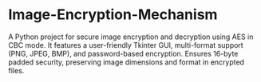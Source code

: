 # Image-Encryption-Mechanism
A Python project for secure image encryption and decryption using AES in CBC mode. It features a user-friendly Tkinter GUI, multi-format support (PNG, JPEG, BMP), and password-based encryption. Ensures 16-byte padded security, preserving image dimensions and format in encrypted files.
